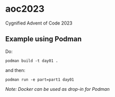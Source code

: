 # aoc2023
Cygnified Advent of Code 2023

## Example using Podman

Do:

`podman build -t day01 .` 

and then:

`podman run -e part=part1 day01`

_Note: Docker can be used as drop-in for Podman_
